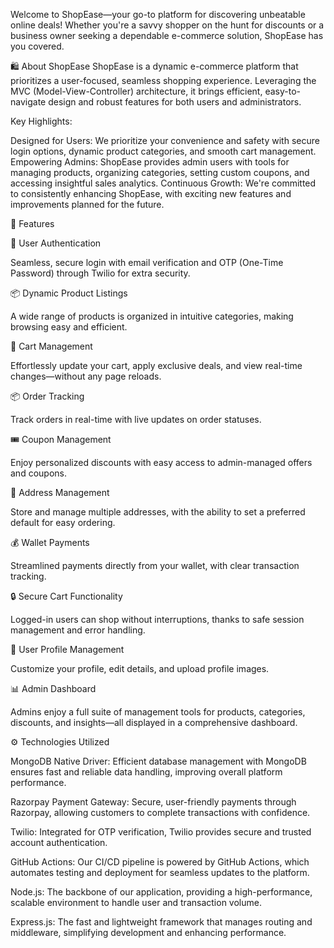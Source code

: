Welcome to ShopEase—your go-to platform for discovering unbeatable online deals! Whether you're a savvy shopper on the hunt for discounts or a business owner seeking a dependable e-commerce solution, ShopEase has you covered.

🛍️ About ShopEase
ShopEase is a dynamic e-commerce platform that prioritizes a user-focused, seamless shopping experience. Leveraging the MVC (Model-View-Controller) architecture, it brings efficient, easy-to-navigate design and robust features for both users and administrators.

Key Highlights:

Designed for Users: We prioritize your convenience and safety with secure login options, dynamic product categories, and smooth cart management.
Empowering Admins: ShopEase provides admin users with tools for managing products, organizing categories, setting custom coupons, and accessing insightful sales analytics.
Continuous Growth: We're committed to consistently enhancing ShopEase, with exciting new features and improvements planned for the future.

🌟 Features

🔐 User Authentication   

Seamless, secure login with email verification and OTP (One-Time Password) through Twilio for extra security.

📦 Dynamic Product Listings

A wide range of products is organized in intuitive categories, making browsing easy and efficient.

🛒 Cart Management

Effortlessly update your cart, apply exclusive deals, and view real-time changes—without any page reloads.

📦 Order Tracking

Track orders in real-time with live updates on order statuses.

🎟️ Coupon Management

Enjoy personalized discounts with easy access to admin-managed offers and coupons.

🏡 Address Management

Store and manage multiple addresses, with the ability to set a preferred default for easy ordering.

💰 Wallet Payments

Streamlined payments directly from your wallet, with clear transaction tracking.

🔒 Secure Cart Functionality

Logged-in users can shop without interruptions, thanks to safe session management and error handling.

👤 User Profile Management

Customize your profile, edit details, and upload profile images.

📊 Admin Dashboard

Admins enjoy a full suite of management tools for products, categories, discounts, and insights—all displayed in a comprehensive dashboard.

⚙️ Technologies Utilized

MongoDB Native Driver:
Efficient database management with MongoDB ensures fast and reliable data handling, improving overall platform performance.

Razorpay Payment Gateway:
Secure, user-friendly payments through Razorpay, allowing customers to complete transactions with confidence.

Twilio:
Integrated for OTP verification, Twilio provides secure and trusted account authentication.

GitHub Actions:
Our CI/CD pipeline is powered by GitHub Actions, which automates testing and deployment for seamless updates to the platform.

Node.js:
The backbone of our application, providing a high-performance, scalable environment to handle user and transaction volume.

Express.js:
The fast and lightweight framework that manages routing and middleware, simplifying development and enhancing performance.

